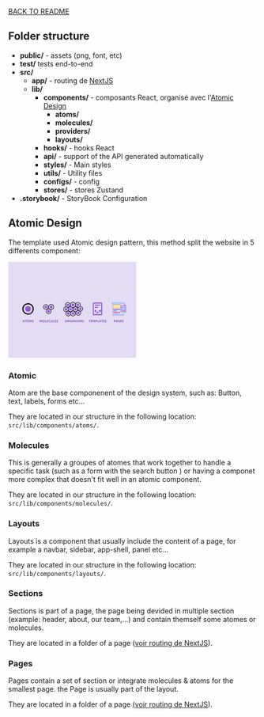 [BACK TO README](../README.md)

## Folder structure
- **public/** - assets (png, font, etc)
- **test/** tests end-to-end
- **src/**
  - **app/** - routing de [NextJS](https://beta.nextjs.org/docs/routing/fundamentals)
  - **lib/** 
    - **components/** - composants React, organisé avec l'[Atomic Design](#atomic-design)
      - **atoms/**
      - **molecules/**
      - **providers/**
      - **layouts/**
    - **hooks/** - hooks React
    - **api/** - support of the API generated automatically
    - **styles/** - Main styles
    - **utils/** - Utility files
    - **configs/** - config
    - **stores/** - stores Zustand
- **.storybook/** - StoryBook Configuration

## Atomic Design
The template used Atomic design pattern, this method split the website in 5 differents component:

![atomic_design](./_assets/atomic_design.png)

### Atomic
Atom are the base componenent of the design system, such as: Button, text, labels, forms etc... 

They are located in our structure in the following location: `src/lib/components/atoms/`.

### Molecules
This is generally a groupes of atomes that work together to handle a specific task (such as a form with the search button ) or having a componet more complex that doesn't fit well in an atomic component. 

They are located in our structure in the following location: `src/lib/components/molecules/`.

### Layouts
Layouts is a component that usually include the content of a page, for example a navbar, sidebar, app-shell, panel etc...

They are located in our structure in the following location: `src/lib/components/layouts/`.

### Sections
Sections is part of a page, the page being devided in multiple section (example: header, about, our team,...) and contain themself some atomes or molecules.

They are located in a folder of a page ([voir routing de NextJS](https://beta.nextjs.org/docs/routing/fundamentals)).

### Pages
Pages contain a set of section or integrate molecules & atoms for the smallest page. the Page is usually part of the layout.

They are located in a folder of a page ([voir routing de NextJS](https://beta.nextjs.org/docs/routing/fundamentals)).